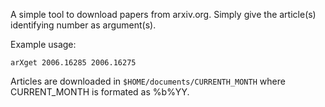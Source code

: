A simple tool to download papers from arxiv.org. Simply give 
the article(s) identifying number as argument(s).

Example usage:
```
arXget 2006.16285 2006.16275
```

Articles are downloaded in ```$HOME/documents/CURRENTH_MONTH``` where
CURRENT_MONTH is formated as %b%YY.

